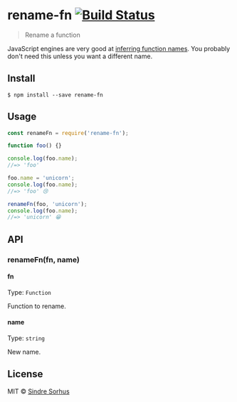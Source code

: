 # rename-fn [![Build Status](https://travis-ci.org/sindresorhus/rename-fn.svg?branch=master)](https://travis-ci.org/sindresorhus/rename-fn)

> Rename a function

JavaScript engines are very good at [inferring function names](http://www.2ality.com/2015/09/function-names-es6.html). You probably don't need this unless you want a different name.


## Install

```
$ npm install --save rename-fn
```


## Usage

```js
const renameFn = require('rename-fn');

function foo() {}

console.log(foo.name);
//=> 'foo'

foo.name = 'unicorn';
console.log(foo.name);
//=> 'foo' 😢

renameFn(foo, 'unicorn');
console.log(foo.name);
//=> 'unicorn' 😁
```


## API

### renameFn(fn, name)

#### fn

Type: `Function`

Function to rename.

#### name

Type: `string`

New name.


## License

MIT © [Sindre Sorhus](https://sindresorhus.com)
